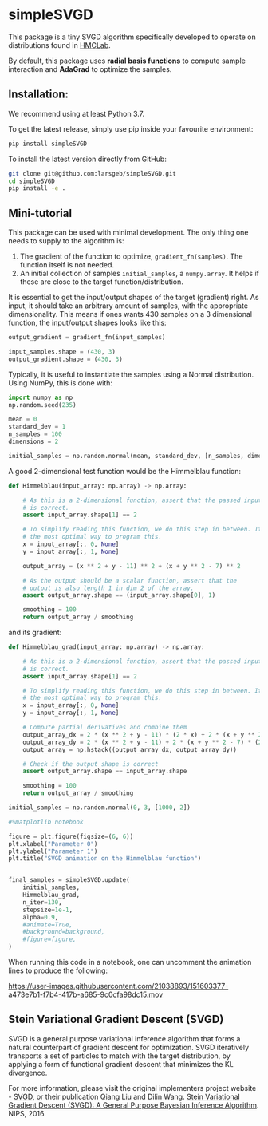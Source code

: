 # simpleSVGD

This package is a tiny SVGD algorithm specifically developed to operate on
distributions found in [HMCLab](https://github.com/larsgeb/HMCLab). 

By default, this package uses **radial basis functions** to compute sample
interaction and **AdaGrad** to optimize the samples.

## Installation:

We recommend using at least Python 3.7.

To get the latest release, simply use pip inside your favourite environment:
```sh
pip install simpleSVGD
```

To install the latest version directly from GitHub:

```sh
git clone git@github.com:larsgeb/simpleSVGD.git
cd simpleSVGD
pip install -e .
```
## Mini-tutorial

This package can be used with minimal development. The only thing one needs to 
supply to the algorithm is:

1. The gradient of the function to optimize, `gradient_fn(samples)`. The function itself is not needed.
2. An initial collection of samples `initial_samples`, a `numpy.array`. It helps if these are close to the target
function/distribution. 

It is essential to get the input/output shapes of the target (gradient) right. As input, it should take an arbitrary amount of samples, with the appropriate dimensionality. This means if ones wants 430 samples on a 3 dimensional function, the input/output shapes looks like this:
```python
output_gradient = gradient_fn(input_samples)

input_samples.shape = (430, 3)
output_gradient.shape = (430, 3)
```

Typically, it is useful to instantiate the samples using a Normal distribution. Using NumPy, this is done with:
```python
import numpy as np
np.random.seed(235)

mean = 0
standard_dev = 1
n_samples = 100
dimensions = 2

initial_samples = np.random.normal(mean, standard_dev, [n_samples, dimensions])
```

A good 2-dimensional test function would be the Himmelblau function:
```python
def Himmelblau(input_array: np.array) -> np.array:

    # As this is a 2-dimensional function, assert that the passed input_array
    # is correct.
    assert input_array.shape[1] == 2

    # To simplify reading this function, we do this step in between. It is not
    # the most optimal way to program this.
    x = input_array[:, 0, None]
    y = input_array[:, 1, None]

    output_array = (x ** 2 + y - 11) ** 2 + (x + y ** 2 - 7) ** 2

    # As the output should be a scalar function, assert that the
    # output is also length 1 in dim 2 of the array.
    assert output_array.shape == (input_array.shape[0], 1)

    smoothing = 100
    return output_array / smoothing
```
and its gradient:
```python
def Himmelblau_grad(input_array: np.array) -> np.array:

    # As this is a 2-dimensional function, assert that the passed input_array
    # is correct.
    assert input_array.shape[1] == 2

    # To simplify reading this function, we do this step in between. It is not
    # the most optimal way to program this.
    x = input_array[:, 0, None]
    y = input_array[:, 1, None]

    # Compute partial derivatives and combine them
    output_array_dx = 2 * (x ** 2 + y - 11) * (2 * x) + 2 * (x + y ** 2 - 7)
    output_array_dy = 2 * (x ** 2 + y - 11) + 2 * (x + y ** 2 - 7) * (2 * y)
    output_array = np.hstack((output_array_dx, output_array_dy))

    # Check if the output shape is correct
    assert output_array.shape == input_array.shape

    smoothing = 100
    return output_array / smoothing
```

```python
initial_samples = np.random.normal(0, 3, [1000, 2])

#%matplotlib notebook

figure = plt.figure(figsize=(6, 6))
plt.xlabel("Parameter 0")
plt.ylabel("Parameter 1")
plt.title("SVGD animation on the Himmelblau function")


final_samples = simpleSVGD.update(
    initial_samples,
    Himmelblau_grad,
    n_iter=130,
    stepsize=1e-1,
    alpha=0.9,
    #animate=True,
    #background=background,
    #figure=figure,
)
```

When running this code in a notebook, one can uncomment the animation lines to produce the following:


https://user-images.githubusercontent.com/21038893/151603377-a473e7b1-f7b4-417b-a685-9c0cfa98dc15.mov



## Stein Variational Gradient Descent (SVGD) 
SVGD is a general purpose variational inference algorithm that forms a natural
counterpart of gradient descent for optimization. SVGD iteratively transports a
set of particles to match with the target distribution, by applying a form of
functional gradient descent that minimizes the KL divergence.

For more information, please visit the original implementers project website -
[SVGD](http://www.cs.utexas.edu/~qlearning/project.html?p=vgd), or their
publication Qiang Liu and Dilin Wang. [Stein Variational Gradient Descent (SVGD): A General Purpose Bayesian Inference Algorithm](http://arxiv.org/abs/1608.04471). NIPS, 2016.
